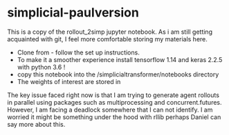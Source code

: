 # simplicial-paulversion
This is a copy of the rollout_2simp jupyter notebook. As i am still getting acquainted with git, I feel more comfortable storing my materials here. 

* Clone from  - follow the set up instructions. 
* To make it a smoother experience install tensorflow 1.14 and keras 2.2.5 with python 3.6 ! 
* copy this notebook into the /simplicialtransformer/notebooks directory
* The weights of interest are stored in

The key issue faced right now is that I am trying to generate agent rollouts in parallel using packages such as multiprocessing and concurrent.futures. However, I am facing a deadlock somewhere that I can not identify. I am worried it might be something under the hood with rllib perhaps Daniel can say more about this.  


